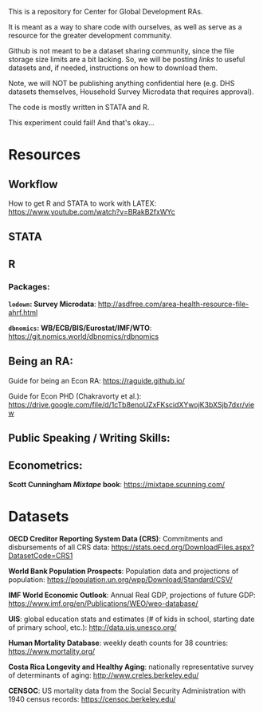 This is a repository for Center for Global Development RAs.

It is meant as a way to share code with ourselves, as well as serve as a resource for the greater development community. 

Github is not meant to be a dataset sharing community, since the file storage size limits are a bit lacking. 
So, we will be posting *links* to useful datasets and, if needed, instructions on how to download them.

Note, we will NOT be publishing anything confidential here (e.g. DHS datasets themselves, Household Survey Microdata that requires approval).

The code is mostly written in STATA and R. 

This experiment could fail! And that's okay...

# Resources

## Workflow

How to get R and STATA to work with LATEX: https://www.youtube.com/watch?v=BRakB2fxWYc

## STATA

## R

### Packages:

**```lodown```: Survey Microdata**: http://asdfree.com/area-health-resource-file-ahrf.html

**```dbnomics```: WB/ECB/BIS/Eurostat/IMF/WTO**: https://git.nomics.world/dbnomics/rdbnomics

## Being an RA:

Guide for being an Econ RA: https://raguide.github.io/

Guide for Econ PHD (Chakravorty et al.): https://drive.google.com/file/d/1cTb8enoUZxFKscidXYwojK3bXSjb7dxr/view

## Public Speaking / Writing Skills:

## Econometrics:

**Scott Cunningham _Mixtape_ book**: https://mixtape.scunning.com/


# Datasets

**OECD Creditor Reporting System Data (CRS)**: Commitments and disbursements of all CRS data: https://stats.oecd.org/DownloadFiles.aspx?DatasetCode=CRS1

**World Bank Population Prospects**: Population data and projections of population: https://population.un.org/wpp/Download/Standard/CSV/

**IMF World Economic Outlook**: Annual Real GDP, projections of future GDP: https://www.imf.org/en/Publications/WEO/weo-database/

**UIS**: global education stats and estimates (# of kids in school, starting date of primary school, etc.): http://data.uis.unesco.org/

**Human Mortality Database**: weekly death counts for 38 countries: https://www.mortality.org/

**Costa Rica Longevity and Healthy Aging**: nationally representative survey of determinants of aging: http://www.creles.berkeley.edu/

**CENSOC**: US mortality data from the Social Security Administration with 1940 census records: https://censoc.berkeley.edu/



